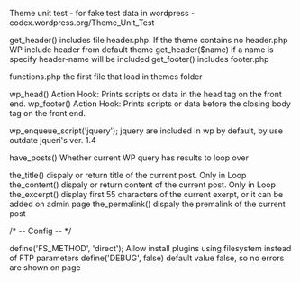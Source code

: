 Theme unit test  - for fake test data in wordpress - codex.wordpress.org/Theme_Unit_Test

get_header()        includes file header.php. If the theme contains no header.php WP include header from default theme
get_header($name)   if a name is specify header-name will be included 
get_footer()        includes footer.php 

functions.php   the first file that load in themes folder


wp_head()       Action Hook: Prints scripts or data in the head tag on the front end.
wp_footer()     Action Hook: Prints scripts or data before the closing body tag on the front end.

wp_enqueue_script('jquery');    jquery are included in wp by default, by use outdate jqueri's ver. 1.4


have_posts()    Whether current WP query has results to loop over
    
the_title()         dispaly or return title of the current post. Only in Loop
the_content()       dispaly or return content of the current post. Only in Loop
the_excerpt()       display first 55 characters of the current exerpt, or it can be added on admin page 
the_permalink()     dispaly the premalink of the current post

/* -- Config -- */

define('FS_METHOD', 'direct'); Allow install plugins using filesystem instead of FTP parameters
define('DEBUG', false) default value false, so no errors are shown on page
